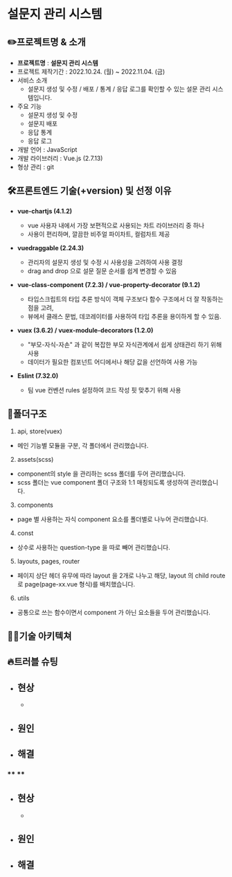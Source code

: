 
# 설문지 관리 시스템 

## ✏️프로젝트명 & 소개 

- **프로젝트명** : **설문지 관리 시스템**
- 프로젝트 제작기간 : 2022.10.24. (월) ~ 2022.11.04. (금)
- 서비스 소개
    - 설문지 생성 및 수정 / 배포 / 통계 / 응답 로그를 확인할 수 있는 설문 관리 시스템입니다.
- 주요 기능
    - 설문지 생성 및 수정 
    - 설문지 배포
    - 응답 통계
    - 응답 로그 
- 개발 언어 : JavaScript
- 개발 라이브러리 : Vue.js (2.7.13)
- 형상 관리 : git


## 🛠프론트엔드 기술(+version) 및 선정 이유

- **vue-chartjs (4.1.2)**
    - vue 사용자 내에서 가장 보편적으로 사용되는 차트 라이브러리 중 하나
    - 사용이 편리하며, 깔끔한 비주얼 파이차트, 컬럼차트 제공
    
- **vuedraggable (2.24.3)**
    - 관리자의 설문지 생성 및 수정 시 사용성을 고려하여 사용 결정
    - drag and drop 으로 설문 질문 순서를 쉽게 변경할 수 있음
    
- **vue-class-component (7.2.3) / vue-property-decorator (9.1.2)**
    - 타입스크립트의 타입 추론 방식이 객체 구조보다 함수 구조에서 더 잘 작동하는 점을 고려, 
    - 뷰에서 클래스 문법, 데코레이터를 사용하여 타입 추론을 용이하게 할 수 있음.

- **vuex (3.6.2) / vuex-module-decorators (1.2.0)**
    - "부모-자식-자손" 과 같이 복잡한 부모 자식관계에서 쉽게 상태관리 하기 위해 사용
    - 데이터가 필요한 컴포넌트 어디에서나 해당 값을 선언하여 사용 가능
    
- **Eslint (7.32.0)**
    - 팀 vue 컨벤션 rules 설정하여 코드 작성 핏 맞추기 위해 사용
    
  


## 📂폴더구조

1. api, store(vuex) 
  - 메인 기능별 모듈을 구분, 각 폴더에서 관리했습니다.

2. assets(scss) 
  - component의 style 을 관리하는 scss 폴더를 두어 관리했습니다.
  - scss 폴더는 vue component 폴더 구조와 1:1 매칭되도록 생성하여 관리했습니다.

3. components 
  - page 별 사용하는 자식 component 요소를 폴더별로 나누어 관리했습니다. 

4. const 
  - 상수로 사용하는 question-type 을 따로 빼어 관리했습니다.
  
5. layouts, pages, router
  - 페이지 상단 헤더 유무에 따라 layout 을 2개로 나누고 해당, layout 의 child route로 page(page-xx.vue 형식)를 배치했습니다. 

6. utils 
  - 공통으로 쓰는 함수이면서 component 가 아닌 요소들을 두어 관리했습니다.




## ☝🏻기술 아키텍쳐




## 🔥트러블 슈팅


###  

- 현상
    - 
    -  
- 원인
    - 
- 해결
    - 
    
### ** **

- 현상
    - 
    -  
- 원인
    - 
- 해결
    - 
    


